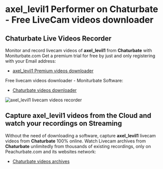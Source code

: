 # axel_levil1 Performer on Chaturbate - Free LiveCam videos downloader

## Chaturbate Live Videos Recorder

Monitor and record livecam videos of **axel_levil1** from **Chaturbate** with Moniturbate.com
Get a premium trial for free by just and only registering with your Email address:
* [axel_levil1 Premium videos downloader](https://moniturbate.com/request-demo-licence-key.html)

Free livecam videos downloader - Moniturbate Software:
* [Chaturbate videos downloader](https://moniturbate.com/moniturbate-download-software.html)

![axel_levil1 livecam videos recorder](https://peachurnet.com/templates/moniturbate-software.png)


## Capture axel_levil1 videos from the Cloud and watch your recordings on Streaming

Without the need of downloading a software, capture **axel_levil1** livecam videos from **Chaturbate** 100% online.
Watch Livecam archives from **Chaturbate** unlimitedly from thousands of existing recordings, only on Peachurbate.com and its websites network:
* [Chaturbate videos archives](https://peachurnet.com/)